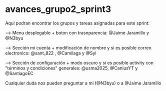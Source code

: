 # avances_grupo2_sprint3

Aqui podran encontrar los grupos y tareas asignadas para este sprint:


-->    Menu desplegable + boton con trasnparencia: @Jaime Jaramillo y @N3byu 

-->    Sección mi cuenta + modificación de nombre y si es posible correo electronico: @sant_822 , @Camilaga  y @Syl 

-->    Sección de configuración + modo oscuro y si es posible activity  con "términos y condiciones" generales: @usma2025, @CaniusYT y @SantiagoEC 
       

Cualquier duda nos pueden preguntar a mi (@N3byu)  o a @Jaime Jaramillo
